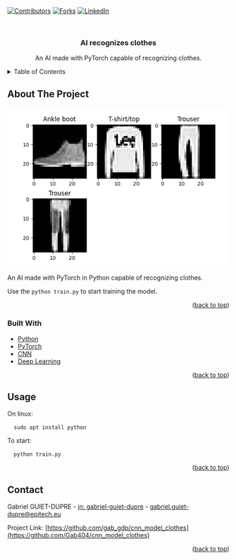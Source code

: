 <div id="top"></div>

[![Contributors][contributors-shield]][contributors-url]
[![Forks][forks-shield]][forks-url]
[![LinkedIn][linkedin-shield]][linkedin-url]



<!-- PROJECT LOGO -->
<br />
<div align="center">
  <h3 align="center">AI recognizes clothes</h3>

  <p align="center">
    An AI made with PyTorch capable of recognizing clothes.
</div>



<!-- TABLE OF CONTENTS -->
<details>
  <summary>Table of Contents</summary>
  <ol>
    <li>
      <a href="#about-the-project">About The Project</a>
      <ul>
        <li><a href="#built-with">Built With</a></li>
      </ul>
    </li>
    <li><a href="#usage">Usage</a></li>
    <li><a href="#contact">Contact</a></li>
  </ol>
</details>



<!-- ABOUT THE PROJECT -->
## About The Project

[![Product Name Screen Shot][product-screenshot]](https://www.guiet-dupre.com)

An AI made with PyTorch in Python capable of recognizing clothes.


Use the `python train.py` to start training the model.

<p align="right">(<a href="#top">back to top</a>)</p>



### Built With


* [Python](https://www.python.org/downloads/)
* [PyTorch](https://pytorch.org/)
* [CNN](https://pytorch.org/tutorials/beginner/blitz/cifar10_tutorial.html)
* [Deep Learning](https://pytorch.org/tutorials/beginner/deep_learning_60min_blitz.html)

<p align="right">(<a href="#top">back to top</a>)</p>


<!-- USAGE EXAMPLES -->
## Usage

On linux:

      sudo apt install python

To start:

      python train.py

<p align="right">(<a href="#top">back to top</a>)</p>


<!-- CONTACT -->
## Contact

Gabriel GUIET-DUPRE - [in: gabriel-guiet-dupre](https://linkedin.com/in/gabriel-guiet-dupre) - gabriel.guiet-dupre@epitech.eu

Project Link: [https://github.com/gab_gdp/cnn_model_clothes](https://github.com/Gab404/cnn_model_clothes)

<p align="right">(<a href="#top">back to top</a>)</p>



<!-- MARKDOWN LINKS & IMAGES -->
<!-- https://www.markdownguide.org/basic-syntax/#reference-style-links -->
[contributors-shield]: https://img.shields.io/github/contributors/Gab404/Best-README-Template.svg?style=for-the-badge
[contributors-url]: https://github.com/Gab404/runner/graphs/contributors
[forks-shield]: https://img.shields.io/github/forks/Gab404/Best-README-Template.svg?style=for-the-badge
[forks-url]: https://github.com/Gab404/runner/network/members
[linkedin-shield]: https://img.shields.io/badge/-LinkedIn-black.svg?style=for-the-badge&logo=linkedin&colorB=555
[linkedin-url]: https://linkedin.com/in/gabriel-guiet-dupre
[product-screenshot]: ./assets/exemple.png

